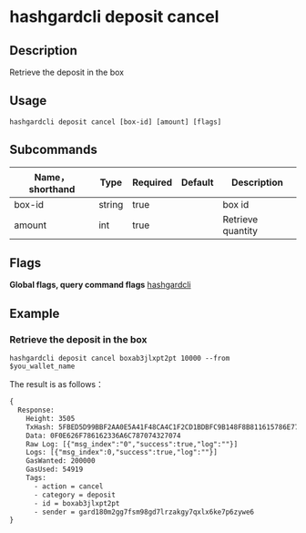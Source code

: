 # hashgardcli deposit cancel

## Description

Retrieve the deposit in the box


## Usage
```shell
hashgardcli deposit cancel [box-id] [amount] [flags]
```



## Subcommands

| Name，shorthand | Type  | Required|Default| Description   |
| ------ | ------ | -------- | ------ | -------------- |
| box-id | string | true       |        | box id   |
| amount | int    | true       |        | Retrieve quantity |



## Flags

**Global flags, query command flags** [hashgardcli](../README.md)

## Example
### Retrieve the deposit in the box

```shell
hashgardcli deposit cancel boxab3jlxpt2pt 10000 --from $you_wallet_name
```



The result is as follows：

```txt
{
  Response:
    Height: 3505
    TxHash: 5FBED5D99BBF2AA0E5A41F48CA4C1F2CD1BDBFC9B148F8B811615786E7710DCA
    Data: 0F0E626F786162336A6C787074327074
    Raw Log: [{"msg_index":"0","success":true,"log":""}]
    Logs: [{"msg_index":0,"success":true,"log":""}]
    GasWanted: 200000
    GasUsed: 54919
    Tags:
      - action = cancel
      - category = deposit
      - id = boxab3jlxpt2pt
      - sender = gard180m2gg7fsm98gd7lrzakgy7qxlx6ke7p6zywe6
}
```
